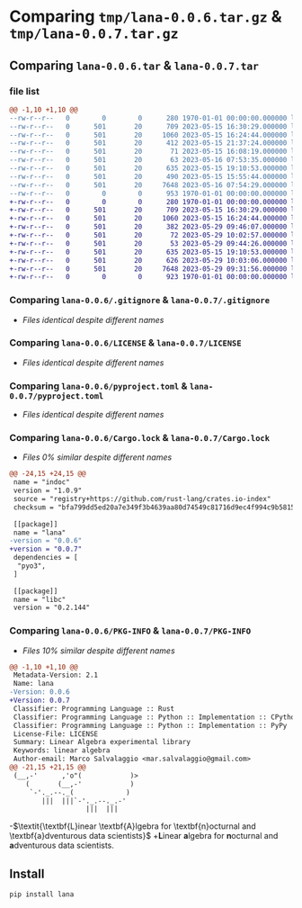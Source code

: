 # Comparing `tmp/lana-0.0.6.tar.gz` & `tmp/lana-0.0.7.tar.gz`

## Comparing `lana-0.0.6.tar` & `lana-0.0.7.tar`

### file list

```diff
@@ -1,10 +1,10 @@
--rw-r--r--   0        0        0      280 1970-01-01 00:00:00.000000 lana-0.0.6/Cargo.toml
--rw-r--r--   0      501       20      709 2023-05-15 16:30:29.000000 lana-0.0.6/.gitignore
--rw-r--r--   0      501       20     1060 2023-05-15 16:24:44.000000 lana-0.0.6/LICENSE
--rw-r--r--   0      501       20      412 2023-05-15 21:37:24.000000 lana-0.0.6/README.md
--rw-r--r--   0      501       20       71 2023-05-15 16:08:19.000000 lana-0.0.6/examples/example.py
--rw-r--r--   0      501       20       63 2023-05-16 07:53:35.000000 lana-0.0.6/lana/__init__.py
--rw-r--r--   0      501       20      635 2023-05-15 19:10:53.000000 lana-0.0.6/pyproject.toml
--rw-r--r--   0      501       20      490 2023-05-15 15:55:44.000000 lana-0.0.6/src/lib.rs
--rw-r--r--   0      501       20     7648 2023-05-16 07:54:29.000000 lana-0.0.6/Cargo.lock
--rw-r--r--   0        0        0      953 1970-01-01 00:00:00.000000 lana-0.0.6/PKG-INFO
+-rw-r--r--   0        0        0      280 1970-01-01 00:00:00.000000 lana-0.0.7/Cargo.toml
+-rw-r--r--   0      501       20      709 2023-05-15 16:30:29.000000 lana-0.0.7/.gitignore
+-rw-r--r--   0      501       20     1060 2023-05-15 16:24:44.000000 lana-0.0.7/LICENSE
+-rw-r--r--   0      501       20      382 2023-05-29 09:46:07.000000 lana-0.0.7/README.md
+-rw-r--r--   0      501       20       72 2023-05-29 10:02:57.000000 lana-0.0.7/examples/example.py
+-rw-r--r--   0      501       20       53 2023-05-29 09:44:26.000000 lana-0.0.7/lana/__init__.py
+-rw-r--r--   0      501       20      635 2023-05-15 19:10:53.000000 lana-0.0.7/pyproject.toml
+-rw-r--r--   0      501       20      626 2023-05-29 10:03:06.000000 lana-0.0.7/src/lib.rs
+-rw-r--r--   0      501       20     7648 2023-05-29 09:31:56.000000 lana-0.0.7/Cargo.lock
+-rw-r--r--   0        0        0      923 1970-01-01 00:00:00.000000 lana-0.0.7/PKG-INFO
```

### Comparing `lana-0.0.6/.gitignore` & `lana-0.0.7/.gitignore`

 * *Files identical despite different names*

### Comparing `lana-0.0.6/LICENSE` & `lana-0.0.7/LICENSE`

 * *Files identical despite different names*

### Comparing `lana-0.0.6/pyproject.toml` & `lana-0.0.7/pyproject.toml`

 * *Files identical despite different names*

### Comparing `lana-0.0.6/Cargo.lock` & `lana-0.0.7/Cargo.lock`

 * *Files 0% similar despite different names*

```diff
@@ -24,15 +24,15 @@
 name = "indoc"
 version = "1.0.9"
 source = "registry+https://github.com/rust-lang/crates.io-index"
 checksum = "bfa799dd5ed20a7e349f3b4639aa80d74549c81716d9ec4f994c9b5815598306"
 
 [[package]]
 name = "lana"
-version = "0.0.6"
+version = "0.0.7"
 dependencies = [
  "pyo3",
 ]
 
 [[package]]
 name = "libc"
 version = "0.2.144"
```

### Comparing `lana-0.0.6/PKG-INFO` & `lana-0.0.7/PKG-INFO`

 * *Files 10% similar despite different names*

```diff
@@ -1,10 +1,10 @@
 Metadata-Version: 2.1
 Name: lana
-Version: 0.0.6
+Version: 0.0.7
 Classifier: Programming Language :: Rust
 Classifier: Programming Language :: Python :: Implementation :: CPython
 Classifier: Programming Language :: Python :: Implementation :: PyPy
 License-File: LICENSE
 Summary: Linear Algebra experimental library
 Keywords: linear algebra
 Author-email: Marco Salvalaggio <mar.salvalaggio@gmail.com>
@@ -21,15 +21,15 @@
 (__,-'      ,'o"(            )>
    (       (__,-'            )
     `-'._.--._(             )
        |||  |||`-'._.--._.-'
                   |||  |||
 ```
 
-$\textit{\textbf{L}inear \textbf{A}lgebra for \textbf{n}octurnal and \textbf{a}dventurous data scientists}$
+**L**inear **a**lgebra for **n**octurnal and **a**dventurous data scientists.
 
 ## Install 
 
 ```console
 pip install lana
 ```
```

